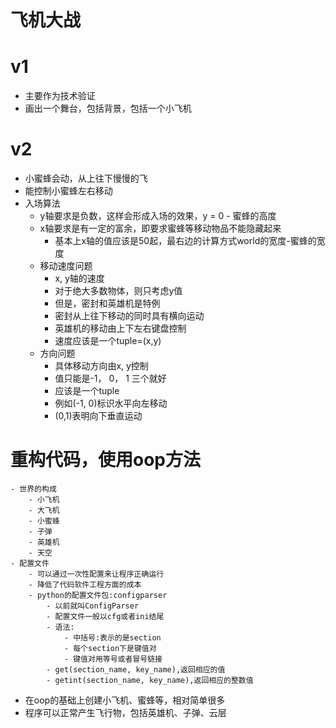 # 飞机大战

# v1
- 主要作为技术验证
- 画出一个舞台，包括背景，包括一个小飞机

# v2
- 小蜜蜂会动，从上往下慢慢的飞
- 能控制小蜜蜂左右移动
- 入场算法
    - y轴要求是负数，这样会形成入场的效果，y = 0 - 蜜蜂的高度
    - x轴要求是有一定的富余，即要求蜜蜂等移动物品不能隐藏起来
        - 基本上x轴的值应该是50起，最右边的计算方式world的宽度-蜜蜂的宽度
    - 移动速度问题
        - x, y轴的速度
        - 对于绝大多数物体，则只考虑y值
        - 但是，密封和英雄机是特例
        - 密封从上往下移动的同时具有横向运动
        - 英雄机的移动由上下左右键盘控制
        - 速度应该是一个tuple=(x,y)
    - 方向问题
        - 具体移动方向由x, y控制
        - 值只能是-1， 0， 1 三个就好
        - 应该是一个tuple
        - 例如(-1, 0)标识水平向左移动
        - (0,1)表明向下垂直运动
        
# 重构代码，使用oop方法
    - 世界的构成
        - 小飞机
        - 大飞机
        - 小蜜蜂
        - 子弹
        - 英雄机
        - 天空
    - 配置文件
        - 可以通过一次性配置来让程序正确运行
        - 降低了代码软件工程方面的成本
        - python的配置文件包:configparser
            - 以前就叫ConfigParser
            - 配置文件一般以cfg或者ini结尾
            - 语法:
                - 中括号:表示的是section
                - 每个section下是键值对
                - 键值对用等号或者冒号链接
            - get(section_name, key_name),返回相应的值
            - getint(section_name, key_name),返回相应的整数值
- 在oop的基础上创建小飞机、蜜蜂等，相对简单很多
- 程序可以正常产生飞行物，包括英雄机、子弹、云层
